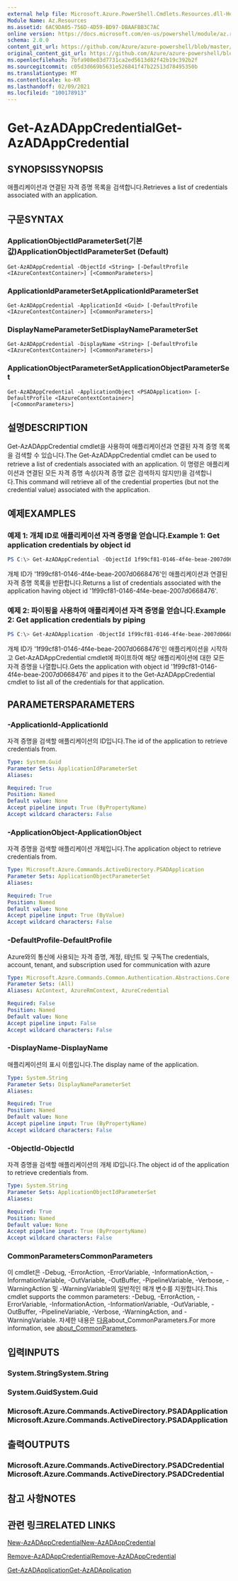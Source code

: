 ```yaml
---
external help file: Microsoft.Azure.PowerShell.Cmdlets.Resources.dll-Help.xml
Module Name: Az.Resources
ms.assetid: 6AC9DA05-756D-4D59-BD97-DBAAFBB3C7AC
online version: https://docs.microsoft.com/en-us/powershell/module/az.resources/get-azadappcredential
schema: 2.0.0
content_git_url: https://github.com/Azure/azure-powershell/blob/master/src/Resources/Resources/help/Get-AzADAppCredential.md
original_content_git_url: https://github.com/Azure/azure-powershell/blob/master/src/Resources/Resources/help/Get-AzADAppCredential.md
ms.openlocfilehash: 7bfa908e83d7731ca2ed5613d82f42b19c392b2f
ms.sourcegitcommit: c05d3d669b5631e526841f47b22513d78495350b
ms.translationtype: MT
ms.contentlocale: ko-KR
ms.lasthandoff: 02/09/2021
ms.locfileid: "100178913"
---
```

# <span data-ttu-id="daaba-101">Get-AzADAppCredential</span><span class="sxs-lookup"><span data-stu-id="daaba-101">Get-AzADAppCredential</span></span>

## <span data-ttu-id="daaba-102">SYNOPSIS</span><span class="sxs-lookup"><span data-stu-id="daaba-102">SYNOPSIS</span></span>
<span data-ttu-id="daaba-103">애플리케이션과 연결된 자격 증명 목록을 검색합니다.</span><span class="sxs-lookup"><span data-stu-id="daaba-103">Retrieves a list of credentials associated with an application.</span></span>

## <span data-ttu-id="daaba-104">구문</span><span class="sxs-lookup"><span data-stu-id="daaba-104">SYNTAX</span></span>

### <span data-ttu-id="daaba-105">ApplicationObjectIdParameterSet(기본값)</span><span class="sxs-lookup"><span data-stu-id="daaba-105">ApplicationObjectIdParameterSet (Default)</span></span>
```
Get-AzADAppCredential -ObjectId <String> [-DefaultProfile <IAzureContextContainer>] [<CommonParameters>]
```

### <span data-ttu-id="daaba-106">ApplicationIdParameterSet</span><span class="sxs-lookup"><span data-stu-id="daaba-106">ApplicationIdParameterSet</span></span>
```
Get-AzADAppCredential -ApplicationId <Guid> [-DefaultProfile <IAzureContextContainer>] [<CommonParameters>]
```

### <span data-ttu-id="daaba-107">DisplayNameParameterSet</span><span class="sxs-lookup"><span data-stu-id="daaba-107">DisplayNameParameterSet</span></span>
```
Get-AzADAppCredential -DisplayName <String> [-DefaultProfile <IAzureContextContainer>] [<CommonParameters>]
```

### <span data-ttu-id="daaba-108">ApplicationObjectParameterSet</span><span class="sxs-lookup"><span data-stu-id="daaba-108">ApplicationObjectParameterSet</span></span>
```
Get-AzADAppCredential -ApplicationObject <PSADApplication> [-DefaultProfile <IAzureContextContainer>]
 [<CommonParameters>]
```

## <span data-ttu-id="daaba-109">설명</span><span class="sxs-lookup"><span data-stu-id="daaba-109">DESCRIPTION</span></span>
<span data-ttu-id="daaba-110">Get-AzADAppCredential cmdlet을 사용하여 애플리케이션과 연결된 자격 증명 목록을 검색할 수 있습니다.</span><span class="sxs-lookup"><span data-stu-id="daaba-110">The Get-AzADAppCredential cmdlet can be used to retrieve a list of credentials associated with an application.</span></span>
<span data-ttu-id="daaba-111">이 명령은 애플리케이션과 연결된 모든 자격 증명 속성(자격 증명 값은 검색하지 않지만)을 검색합니다.</span><span class="sxs-lookup"><span data-stu-id="daaba-111">This command will retrieve all of the credential properties (but not the credential value) associated with the application.</span></span>

## <span data-ttu-id="daaba-112">예제</span><span class="sxs-lookup"><span data-stu-id="daaba-112">EXAMPLES</span></span>

### <span data-ttu-id="daaba-113">예제 1: 개체 ID로 애플리케이션 자격 증명을 얻습니다.</span><span class="sxs-lookup"><span data-stu-id="daaba-113">Example 1: Get application credentials by object id</span></span>

```powershell
PS C:\> Get-AzADAppCredential -ObjectId 1f99cf81-0146-4f4e-beae-2007d0668476
```

<span data-ttu-id="daaba-114">개체 ID가 '1f99cf81-0146-4f4e-beae-2007d0668476'인 애플리케이션과 연결된 자격 증명 목록을 반환합니다.</span><span class="sxs-lookup"><span data-stu-id="daaba-114">Returns a list of credentials associated with the application having object id '1f99cf81-0146-4f4e-beae-2007d0668476'.</span></span>

### <span data-ttu-id="daaba-115">예제 2: 파이핑을 사용하여 애플리케이션 자격 증명을 얻습니다.</span><span class="sxs-lookup"><span data-stu-id="daaba-115">Example 2: Get application credentials by piping</span></span>

```powershell
PS C:\> Get-AzADApplication -ObjectId 1f99cf81-0146-4f4e-beae-2007d0668476 | Get-AzADAppCredential
```

<span data-ttu-id="daaba-116">개체 ID가 '1f99cf81-0146-4f4e-beae-2007d0668476'인 애플리케이션을 시작하고 Get-AzADAppCredential cmdlet에 파이프하여 해당 애플리케이션에 대한 모든 자격 증명을 나열합니다.</span><span class="sxs-lookup"><span data-stu-id="daaba-116">Gets the application with object id '1f99cf81-0146-4f4e-beae-2007d0668476' and pipes it to the Get-AzADAppCredential cmdlet to list all of the credentials for that application.</span></span>

## <span data-ttu-id="daaba-117">PARAMETERS</span><span class="sxs-lookup"><span data-stu-id="daaba-117">PARAMETERS</span></span>

### <span data-ttu-id="daaba-118">-ApplicationId</span><span class="sxs-lookup"><span data-stu-id="daaba-118">-ApplicationId</span></span>
<span data-ttu-id="daaba-119">자격 증명을 검색할 애플리케이션의 ID입니다.</span><span class="sxs-lookup"><span data-stu-id="daaba-119">The id of the application to retrieve credentials from.</span></span>

```yaml
Type: System.Guid
Parameter Sets: ApplicationIdParameterSet
Aliases:

Required: True
Position: Named
Default value: None
Accept pipeline input: True (ByPropertyName)
Accept wildcard characters: False
```

### <span data-ttu-id="daaba-120">-ApplicationObject</span><span class="sxs-lookup"><span data-stu-id="daaba-120">-ApplicationObject</span></span>
<span data-ttu-id="daaba-121">자격 증명을 검색할 애플리케이션 개체입니다.</span><span class="sxs-lookup"><span data-stu-id="daaba-121">The application object to retrieve credentials from.</span></span>

```yaml
Type: Microsoft.Azure.Commands.ActiveDirectory.PSADApplication
Parameter Sets: ApplicationObjectParameterSet
Aliases:

Required: True
Position: Named
Default value: None
Accept pipeline input: True (ByValue)
Accept wildcard characters: False
```

### <span data-ttu-id="daaba-122">-DefaultProfile</span><span class="sxs-lookup"><span data-stu-id="daaba-122">-DefaultProfile</span></span>
<span data-ttu-id="daaba-123">Azure와의 통신에 사용되는 자격 증명, 계정, 테넌트 및 구독</span><span class="sxs-lookup"><span data-stu-id="daaba-123">The credentials, account, tenant, and subscription used for communication with azure</span></span>

```yaml
Type: Microsoft.Azure.Commands.Common.Authentication.Abstractions.Core.IAzureContextContainer
Parameter Sets: (All)
Aliases: AzContext, AzureRmContext, AzureCredential

Required: False
Position: Named
Default value: None
Accept pipeline input: False
Accept wildcard characters: False
```

### <span data-ttu-id="daaba-124">-DisplayName</span><span class="sxs-lookup"><span data-stu-id="daaba-124">-DisplayName</span></span>
<span data-ttu-id="daaba-125">애플리케이션의 표시 이름입니다.</span><span class="sxs-lookup"><span data-stu-id="daaba-125">The display name of the application.</span></span>

```yaml
Type: System.String
Parameter Sets: DisplayNameParameterSet
Aliases:

Required: True
Position: Named
Default value: None
Accept pipeline input: True (ByPropertyName)
Accept wildcard characters: False
```

### <span data-ttu-id="daaba-126">-ObjectId</span><span class="sxs-lookup"><span data-stu-id="daaba-126">-ObjectId</span></span>
<span data-ttu-id="daaba-127">자격 증명을 검색할 애플리케이션의 개체 ID입니다.</span><span class="sxs-lookup"><span data-stu-id="daaba-127">The object id of the application to retrieve credentials from.</span></span>

```yaml
Type: System.String
Parameter Sets: ApplicationObjectIdParameterSet
Aliases:

Required: True
Position: Named
Default value: None
Accept pipeline input: True (ByPropertyName)
Accept wildcard characters: False
```

### <span data-ttu-id="daaba-128">CommonParameters</span><span class="sxs-lookup"><span data-stu-id="daaba-128">CommonParameters</span></span>
<span data-ttu-id="daaba-129">이 cmdlet은 -Debug, -ErrorAction, -ErrorVariable, -InformationAction, -InformationVariable, -OutVariable, -OutBuffer, -PipelineVariable, -Verbose, -WarningAction 및 -WarningVariable의 일반적인 매개 변수를 지원합니다.</span><span class="sxs-lookup"><span data-stu-id="daaba-129">This cmdlet supports the common parameters: -Debug, -ErrorAction, -ErrorVariable, -InformationAction, -InformationVariable, -OutVariable, -OutBuffer, -PipelineVariable, -Verbose, -WarningAction, and -WarningVariable.</span></span> <span data-ttu-id="daaba-130">자세한 내용은 [다음](http://go.microsoft.com/fwlink/?LinkID=113216)about_CommonParameters.</span><span class="sxs-lookup"><span data-stu-id="daaba-130">For more information, see [about_CommonParameters](http://go.microsoft.com/fwlink/?LinkID=113216).</span></span>

## <span data-ttu-id="daaba-131">입력</span><span class="sxs-lookup"><span data-stu-id="daaba-131">INPUTS</span></span>

### <span data-ttu-id="daaba-132">System.String</span><span class="sxs-lookup"><span data-stu-id="daaba-132">System.String</span></span>

### <span data-ttu-id="daaba-133">System.Guid</span><span class="sxs-lookup"><span data-stu-id="daaba-133">System.Guid</span></span>

### <span data-ttu-id="daaba-134">Microsoft.Azure.Commands.ActiveDirectory.PSADApplication</span><span class="sxs-lookup"><span data-stu-id="daaba-134">Microsoft.Azure.Commands.ActiveDirectory.PSADApplication</span></span>

## <span data-ttu-id="daaba-135">출력</span><span class="sxs-lookup"><span data-stu-id="daaba-135">OUTPUTS</span></span>

### <span data-ttu-id="daaba-136">Microsoft.Azure.Commands.ActiveDirectory.PSADCredential</span><span class="sxs-lookup"><span data-stu-id="daaba-136">Microsoft.Azure.Commands.ActiveDirectory.PSADCredential</span></span>

## <span data-ttu-id="daaba-137">참고 사항</span><span class="sxs-lookup"><span data-stu-id="daaba-137">NOTES</span></span>

## <span data-ttu-id="daaba-138">관련 링크</span><span class="sxs-lookup"><span data-stu-id="daaba-138">RELATED LINKS</span></span>

[<span data-ttu-id="daaba-139">New-AzADAppCredential</span><span class="sxs-lookup"><span data-stu-id="daaba-139">New-AzADAppCredential</span></span>](./New-AzADAppCredential.md)

[<span data-ttu-id="daaba-140">Remove-AzADAppCredential</span><span class="sxs-lookup"><span data-stu-id="daaba-140">Remove-AzADAppCredential</span></span>](./Remove-AzADAppCredential.md)

[<span data-ttu-id="daaba-141">Get-AzADApplication</span><span class="sxs-lookup"><span data-stu-id="daaba-141">Get-AzADApplication</span></span>](./Get-AzADApplication.md)

